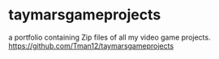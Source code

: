 # taymarsgameprojects
a portfolio containing Zip files of all my video game projects.
https://github.com/Tman12/taymarsgameprojects
